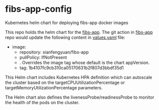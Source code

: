# fibs-app-config
Kubernetes helm chart for deploying fibs-app docker images

This repo holds the helm chart for the [fibs-app](https://github.com/xianfengyuan/fibs-app).
The git action in [fibs-app](https://github.com/xianfengyuan/fibs-app) repo would update the following content in [values.yaml](https://github.com/xianfengyuan/fibs-app-config/blob/main/helm/fibs-app/values.yaml) file:

- image:
  -   repository: xianfengyuan/fibs-app
  -   pullPolicy: IfNotPresent
  -   . Overrides the image tag whose default is the chart appVersion.
  -   tag: 1b4107fc9cb310ca05170631b2f807d3bbdf35d1

This Helm chart includes Kubernetes HPA definition which can autoscale the cluster based on
 the targetCPUUtilizationPercentage or targetMemoryUtilizationPercentage parameters.

The Helm chart also defines the livenessProbe/readinessProbe to monitor the health of the pods
 on the cluster.
